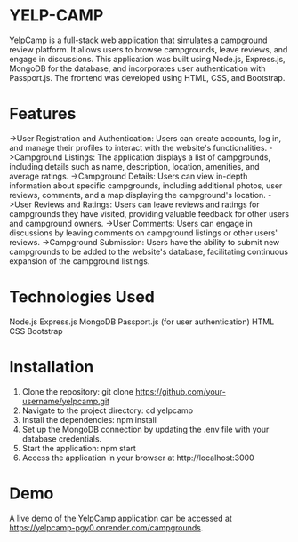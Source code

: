# YELP-CAMP
YelpCamp is a full-stack web application that simulates a campground review platform. It allows users to browse campgrounds, leave reviews, and engage in discussions. This application was built using Node.js, Express.js, MongoDB for the database, and incorporates user authentication with Passport.js. The frontend was developed using HTML, CSS, and Bootstrap.
# Features
->User Registration and Authentication: Users can create accounts, log in, and manage their profiles to interact with the website's functionalities.
->Campground Listings: The application displays a list of campgrounds, including details such as name, description, location, amenities, and average ratings.
->Campground Details: Users can view in-depth information about specific campgrounds, including additional photos, user reviews, comments, and a map displaying the campground's location.
->User Reviews and Ratings: Users can leave reviews and ratings for campgrounds they have visited, providing valuable feedback for other users and campground owners.
->User Comments: Users can engage in discussions by leaving comments on campground listings or other users' reviews.
->Campground Submission: Users have the ability to submit new campgrounds to be added to the website's database, facilitating continuous expansion of the campground listings.

# Technologies Used
Node.js
Express.js
MongoDB
Passport.js (for user authentication)
HTML
CSS
Bootstrap

# Installation
1. Clone the repository: git clone https://github.com/your-username/yelpcamp.git
2. Navigate to the project directory: cd yelpcamp
3. Install the dependencies: npm install
4. Set up the MongoDB connection by updating the .env file with your database credentials.
5. Start the application: npm start
6. Access the application in your browser at http://localhost:3000

# Demo
A live demo of the YelpCamp application can be accessed at https://yelpcamp-pgy0.onrender.com/campgrounds.
